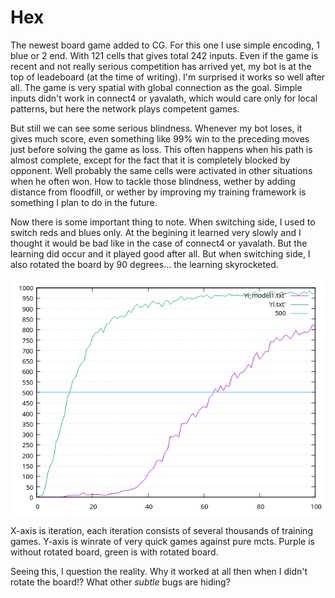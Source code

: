 # Hex

The newest board game added to CG. For this one I use simple encoding, 1 blue or 2 end. With 121 cells that gives total 242 inputs. Even if the game is recent and not really serious competition has arrived yet, my bot is at the top of leadeboard (at the time of writing). I'm surprised it works so well after all. The game is very spatial with global connection as the goal. Simple inputs didn't work in connect4 or yavalath, which would care only for local patterns, but here the network plays competent games.

But still we can see some serious blindness. Whenever my bot loses, it gives much score, even something like 99% win to the preceding moves just before solving the game as loss. This often happens when his path is almost complete, except for the fact that it is completely blocked by opponent. Well probably the same cells were activated in other situations when he often won. How to tackle those blindness, wether by adding distance from floodfill, or wether by improving my training framework is something I plan to do in the future.

Now there is some important thing to note. When switching side, I used to switch reds and blues only. At the begining it learned very slowly and I thought it would be bad like in the case of connect4 or yavalath. But the learning did occur and it played good after all. But when switching side, I also rotated the board by 90 degrees... the learning skyrocketed.

![hex](hex.png "Hex")

X-axis is iteration, each iteration consists of several thousands of training games. Y-axis is winrate of very quick games against pure mcts. Purple is without rotated board, green is with rotated board.

Seeing this, I question the reality. Why it worked at all then when I didn't rotate the board!? What other *subtle* bugs are hiding?
